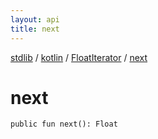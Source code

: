 ```yaml
---
layout: api
title: next
---
```

[stdlib](../../index.html) / [kotlin](../index.html) / [FloatIterator](index.html) / [next](next.html)

# next

```
public fun next(): Float
```
